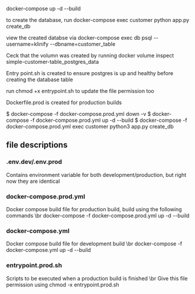 docker-compose up -d --build

to create the database, run
docker-compose exec customer python app.py create_db

view the created databse via
docker-compose exec db psql --username=klinify --dbname=customer_table

Ceck that the volumn was created by running
docker volume inspect simple-customer-table_postgres_data

Entry point.sh is created to ensure postgres is up and healthy before
creating the database table

run chmod +x entrypoint.sh to update the file permission too

Dockerfile.prod is created for production builds

$ docker-compose -f docker-compose.prod.yml down -v
$ docker-compose -f docker-compose.prod.yml up -d --build
$ docker-compose -f docker-compose.prod.yml exec customer python3 app.py create_db

## file descriptions
### .env.dev/.env.prod
Contains environment variable for both development/production, but right now they are identical

### docker-compose.prod.yml
Docker compose build file for production build, build using the following commands
\br docker-compose -f docker-compose.prod.yml up -d --build

### docker-compose.yml
Docker compose build file for development build
\br docker-compose -f docker-compose.yml up -d --build

### entrypoint.prod.sh
Scripts to be executed when a production build is finished
\br Give this file permission using chmod -x entrypoint.prod.sh
